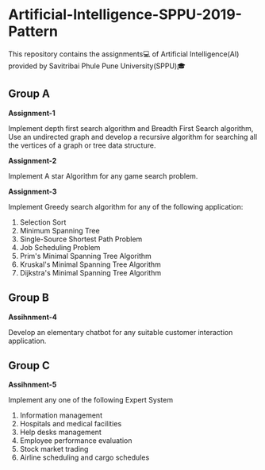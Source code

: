 # Artificial-Intelligence-SPPU-2019-Pattern

This repository contains the assignments💻 of Artificial Intelligence(AI) provided by Savitribai Phule Pune University(SPPU)🎓

## Group A

**Assignment-1**

Implement depth first search algorithm and Breadth First Search algorithm, Use an undirected graph and develop a recursive algorithm for searching all the vertices of a graph or tree data structure.

**Assignment-2**

Implement A star Algorithm for any game search problem.

**Assignment-3**

Implement Greedy search algorithm for any of the following application:
1. Selection Sort
2. Minimum Spanning Tree
3. Single-Source Shortest Path Problem
4. Job Scheduling Problem
5. Prim's Minimal Spanning Tree Algorithm
6. Kruskal's Minimal Spanning Tree Algorithm
7. Dijkstra's Minimal Spanning Tree Algorithm

## Group B

**Assihnment-4**

Develop an elementary chatbot for any suitable customer interaction application.

## Group C

**Assihnment-5**

Implement any one of the following Expert System
1. Information management
2. Hospitals and medical facilities
3. Help desks management
4. Employee performance evaluation
5. Stock market trading
6. Airline scheduling and cargo schedules
